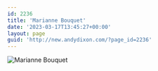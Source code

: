 ```yaml
---
id: 2236
title: 'Marianne Bouquet'
date: '2023-03-17T13:45:27+00:00'
layout: page
guid: 'http://new.andydixon.com/?page_id=2236'
---
```


![Marianne Bouquet](https://i0.wp.com/assets.g8x2.ldn.idrivee2-23.com/posters/Marianne%20Bouquet%2001.jpg?w=1200&ssl=1 "Marianne Bouquet")